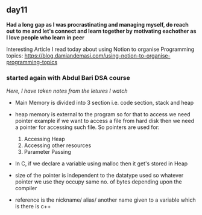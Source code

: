 ## day11
**Had a long gap as I was procrastinating and managing myself, do reach out to me and let's connect and learn together by motivating eachother as I love people who learn in peer**

Interesting Article I read today about using Notion to organise Programming topics: https://blog.damiandemasi.com/using-notion-to-organise-programming-topics

### started again with Abdul Bari DSA course<br>
<i>Here, I have taken notes from the letures I watch</i> <br>

- Main Memory is divided into 3 section i.e. code section, stack and heap
- heap memory is external to the program so for that to access we need pointer example if we want to access a file from hard disk then we need a pointer for accessing such file. So pointers are used for:
	1. Accessing Heap
	2. Accessing other resources
	3. Parameter Passing
	
- In C, if we declare a variable using malloc then it get's stored in Heap
- size of the pointer is independent to the datatype used so whatever pointer we use they occupy same no. of bytes depending upon the compiler
- reference is the nickname/ alias/ another name given to a variable which is there is c++
